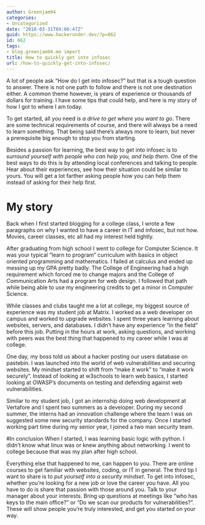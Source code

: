 ```yaml
---
author: Greenjam94
categories:
- Uncategorized
date: "2018-03-31T04:06:47Z"
guid: https://www.hackerunder.dev/?p=662
id: 662
tags:
- blog.greenjam94.me import
title: How to quickly get into infosec
url: /how-to-quickly-get-into-infosec/
---
```


A lot of people ask “How do I get into infosec?” but that is a tough question to answer. There is not one path to follow and there is not one destination either. A common theme however, is years of experience or thousands of dollars for training. I have some tips that could help, and here is my story of how I got to where I am today.

To get started, all you need is *a drive to get where you want to go*. There are some technical requirements of course, and there will always be a need to learn something. That being said there’s always more to learn, but never a prerequisite big enough to stop you from starting.

Besides a passion for learning, the best way to get into infosec is to *surround yourself with people who can help you, and help them*. One of the best ways to do this is by attending local conferences and talking to people. Hear about their experiences, see how their situation could be similar to yours. You will get a lot farther asking people how you can help them instead of asking for their help first.

# My story

Back when I first started blogging for a college class, I wrote a few paragraphs on why I wanted to have a career in IT and infosec, but not how. Movies, career classes, etc all had my interest held tightly.

After graduating from high school I went to college for Computer Science. It was your typical “learn to program” curriculum with basics in object oriented programming and mathematics. I failed at calculus and ended up messing up my GPA pretty badly. The College of Engineering had a high requirement which forced me to change majors and the College of Communication Arts had a program for web design. I followed that path while being able to use my engineering credits to get a minor in Computer Science.

While classes and clubs taught me a lot at college, my biggest source of experience was my student job at Matrix. I worked as a web developer on campus and worked to upgrade websites. I spent three years learning about websites, servers, and databases. I didn’t have any experience “in the field” before this job. Putting in the hours at work, asking questions, and working with peers was the best thing that happened to my career while I was at college.

One day, my boss told us about a hacker posting our users database on pastebin. I was launched into the world of web vulnerabilities and securing websites. My mindset started to shift from “make it work” to “make it work securely”. Instead of looking at w3schools to learn web basics, I started looking at OWASP’s documents on testing and defending against web vulnerabilities.

Similar to my student job, I got an internship doing web development at Vertafore and I spent two summers as a developer. During my second summer, the interns had an innovation challenge where the team I was on suggested some new security standards for the company. Once I started working part time during my senior year, I joined a two man security team.

\#In conclusion When I started, I was learning basic logic with python. I didn’t know what linux was or knew anything about networking. I went to college because that was my plan after high school.

Everything else that happened to me, can happen to you. There are online courses to get familiar with websites, coding, or IT in general. The third tip I want to share is to *put yourself into a security mindset*. To get into infosec, whether you’re looking for a new job or love the career you have. All you have to do is share that passion with those around you. Talk to your manager about your interests. Bring up questions at meetings like “who has keys to the main office?” or “Do we scan our products for vulnerabilities?”. These will show people you’re truly interested, and get you started on your way.
